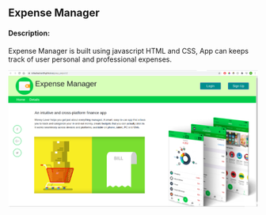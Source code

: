 ## Expense Manager

#### Description:
<p>Expense Manager is built using javascript HTML and CSS, App can keeps track of user personal and professional expenses.</p>

![Image of home page](https://github.com/richachauhan59/portfolio/blob/master/public/expnseManager.png)
